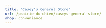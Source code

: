 ```yaml
---
title: "Casey's General Store"
url: /prairie-du-chien/caseys-general-store/
shop: convenience
---
```

